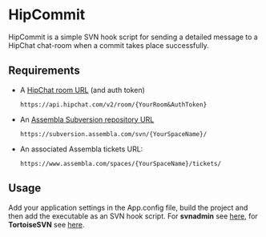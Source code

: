 HipCommit
=========

HipCommit is a simple SVN hook script for sending a detailed message to a HipChat chat-room when a commit takes place successfully.

Requirements
------------------

* A [HipChat room URL](https://www.hipchat.com/docs/apiv2/method/send_room_notification) (and auth token)

  `https://api.hipchat.com/v2/room/{YourRoom&AuthToken}`
  
* An [Assembla Subversion repository URL](http://offers.assembla.com/free-subversion-hosting/)

  `https://subversion.assembla.com/svn/{YourSpaceName}/`
  
* An associated Assembla tickets URL:

  `https://www.assembla.com/spaces/{YourSpaceName}/tickets/`

Usage
--------

Add your application settings in the App.config file, build the project and then add the executable as an SVN hook script. For __svnadmin__ see [here](http://svnbook.red-bean.com/en/1.7/svn.reposadmin.create.html), for __TortoiseSVN__ see [here](http://tortoisesvn.net/docs/release/TortoiseSVN_en/tsvn-repository-hooks.html).

